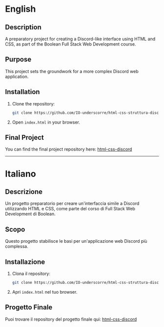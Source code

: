 # English

## Description
A preparatory project for creating a Discord-like interface using HTML and CSS, as part of the Boolean Full Stack Web Development course.

## Purpose
This project sets the groundwork for a more complex Discord web application.

## Installation
1. Clone the repository:
   ```bash
   git clone https://github.com/IO-underscorre/html-css-struttura-discord.git
   ```
2. Open `index.html` in your browser.

## Final Project
You can find the final project repository here: [html-css-discord](https://github.com/IO-underscorre/html-css-discord)

---

# Italiano

## Descrizione
Un progetto preparatorio per creare un'interfaccia simile a Discord utilizzando HTML e CSS, come parte del corso di Full Stack Web Development di Boolean.

## Scopo
Questo progetto stabilisce le basi per un'applicazione web Discord più complessa.

## Installazione
1. Clona il repository:
   ```bash
   git clone https://github.com/IO-underscorre/html-css-struttura-discord.git
   ```
2. Apri `index.html` nel tuo browser.

## Progetto Finale
Puoi trovare il repository del progetto finale qui: [html-css-discord](https://github.com/IO-underscorre/html-css-discord)

